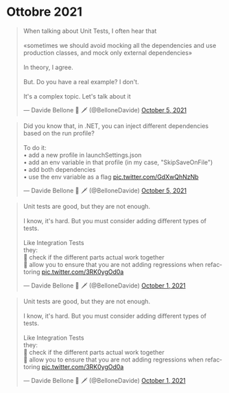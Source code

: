 # Ottobre 2021

<blockquote class="twitter-tweet"><p lang="en" dir="ltr">When talking about Unit Tests, I often hear that<br><br>«sometimes we should avoid mocking all the dependencies and use production classes, and mock only external dependencies»<br><br>In theory, I agree.<br><br>But. Do you have a real example? I don&#39;t.<br><br>It&#39;s a complex topic. Let&#39;s talk about it</p>&mdash; Davide Bellone 🌊 🗡 (@BelloneDavide) <a href="https://twitter.com/BelloneDavide/status/1445453734952062985?ref_src=twsrc%5Etfw">October 5, 2021</a></blockquote> <script async src="https://platform.twitter.com/widgets.js" charset="utf-8"></script>

<blockquote class="twitter-tweet"><p lang="en" dir="ltr">Did you know that, in .NET, you can inject different dependencies based on the run profile?<br><br>To do it:<br>• add a new profile in launchSettings.json<br>• add an env variable in that profile (in my case, &quot;SkipSaveOnFile&quot;)<br>• add both dependencies<br>• use the env variable as a flag <a href="https://t.co/GdXwQhNzNb">pic.twitter.com/GdXwQhNzNb</a></p>&mdash; Davide Bellone 🌊 🗡 (@BelloneDavide) <a href="https://twitter.com/BelloneDavide/status/1445449245687828488?ref_src=twsrc%5Etfw">October 5, 2021</a></blockquote> <script async src="https://platform.twitter.com/widgets.js" charset="utf-8"></script>

<blockquote class="twitter-tweet"><p lang="en" dir="ltr">Unit tests are good, but they are not enough.<br><br>I know, it&#39;s hard. But you must consider adding different types of tests.<br><br>Like Integration Tests<br>they:<br>🔸 check if the different parts actual work together<br>🔹 allow you to ensure that you are not adding regressions when refactoring <a href="https://t.co/3RK0ygOd0a">pic.twitter.com/3RK0ygOd0a</a></p>&mdash; Davide Bellone 🌊 🗡 (@BelloneDavide) <a href="https://twitter.com/BelloneDavide/status/1443999151411322880?ref_src=twsrc%5Etfw">October 1, 2021</a></blockquote> <script async src="https://platform.twitter.com/widgets.js" charset="utf-8"></script>

<blockquote class="twitter-tweet"><p lang="en" dir="ltr">Unit tests are good, but they are not enough.<br><br>I know, it&#39;s hard. But you must consider adding different types of tests.<br><br>Like Integration Tests<br>they:<br>🔸 check if the different parts actual work together<br>🔹 allow you to ensure that you are not adding regressions when refactoring <a href="https://t.co/3RK0ygOd0a">pic.twitter.com/3RK0ygOd0a</a></p>&mdash; Davide Bellone 🌊 🗡 (@BelloneDavide) <a href="https://twitter.com/BelloneDavide/status/1443999151411322880?ref_src=twsrc%5Etfw">October 1, 2021</a></blockquote> <script async src="https://platform.twitter.com/widgets.js" charset="utf-8"></script>